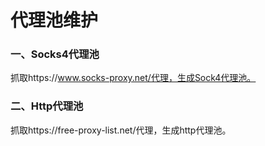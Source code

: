 # 代理池维护

### 一、Socks4代理池

抓取https://www.socks-proxy.net/代理，生成Sock4代理池。



### 二、Http代理池

抓取https://free-proxy-list.net/代理，生成http代理池。